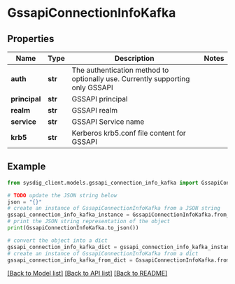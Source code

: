 # GssapiConnectionInfoKafka


## Properties

Name | Type | Description | Notes
------------ | ------------- | ------------- | -------------
**auth** | **str** | The authentication method to optionally use. Currently supporting only GSSAPI | 
**principal** | **str** | GSSAPI principal | 
**realm** | **str** | GSSAPI realm | 
**service** | **str** | GSSAPI Service name | 
**krb5** | **str** | Kerberos krb5.conf file content for GSSAPI | 

## Example

```python
from sysdig_client.models.gssapi_connection_info_kafka import GssapiConnectionInfoKafka

# TODO update the JSON string below
json = "{}"
# create an instance of GssapiConnectionInfoKafka from a JSON string
gssapi_connection_info_kafka_instance = GssapiConnectionInfoKafka.from_json(json)
# print the JSON string representation of the object
print(GssapiConnectionInfoKafka.to_json())

# convert the object into a dict
gssapi_connection_info_kafka_dict = gssapi_connection_info_kafka_instance.to_dict()
# create an instance of GssapiConnectionInfoKafka from a dict
gssapi_connection_info_kafka_from_dict = GssapiConnectionInfoKafka.from_dict(gssapi_connection_info_kafka_dict)
```
[[Back to Model list]](../README.md#documentation-for-models) [[Back to API list]](../README.md#documentation-for-api-endpoints) [[Back to README]](../README.md)


